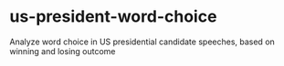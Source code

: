 # us-president-word-choice
Analyze word choice in US presidential candidate speeches, based on winning and losing outcome
